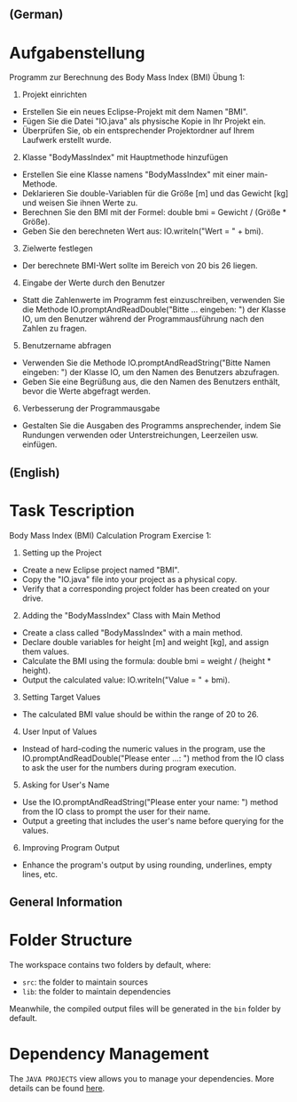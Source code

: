 ## (German)
# Aufgabenstellung
Programm zur Berechnung des Body Mass Index (BMI) Übung 1:

1. Projekt einrichten
  - Erstellen Sie ein neues Eclipse-Projekt mit dem Namen "BMI".
  - Fügen Sie die Datei "IO.java" als physische Kopie in Ihr Projekt ein.
  - Überprüfen Sie, ob ein entsprechender Projektordner auf Ihrem Laufwerk erstellt wurde.
2. Klasse "BodyMassIndex" mit Hauptmethode hinzufügen
  - Erstellen Sie eine Klasse namens "BodyMassIndex" mit einer main-Methode.
  - Deklarieren Sie double-Variablen für die Größe [m] und das Gewicht [kg] und weisen Sie ihnen Werte zu.
  - Berechnen Sie den BMI mit der Formel: double bmi = Gewicht / (Größe * Größe).
  - Geben Sie den berechneten Wert aus: IO.writeln("Wert = " + bmi).
3. Zielwerte festlegen
  - Der berechnete BMI-Wert sollte im Bereich von 20 bis 26 liegen.
4. Eingabe der Werte durch den Benutzer
  - Statt die Zahlenwerte im Programm fest einzuschreiben, verwenden Sie die Methode IO.promptAndReadDouble("Bitte ... eingeben: ") der Klasse IO, um den Benutzer während der Programmausführung nach den Zahlen zu fragen.
5. Benutzername abfragen
  - Verwenden Sie die Methode IO.promptAndReadString("Bitte Namen eingeben: ") der Klasse IO, um den Namen des Benutzers abzufragen.
  - Geben Sie eine Begrüßung aus, die den Namen des Benutzers enthält, bevor die Werte abgefragt werden.
6. Verbesserung der Programmausgabe
  - Gestalten Sie die Ausgaben des Programms ansprechender, indem Sie Rundungen verwenden oder Unterstreichungen, Leerzeilen usw. einfügen.


## (English)
# Task Tescription
Body Mass Index (BMI) Calculation Program Exercise 1:

1. Setting up the Project
  - Create a new Eclipse project named "BMI".
  - Copy the "IO.java" file into your project as a physical copy.
  - Verify that a corresponding project folder has been created on your drive.
2. Adding the "BodyMassIndex" Class with Main Method
  - Create a class called "BodyMassIndex" with a main method.
  - Declare double variables for height [m] and weight [kg], and assign them values.
  - Calculate the BMI using the formula: double bmi = weight / (height * height).
  - Output the calculated value: IO.writeln("Value = " + bmi).
3. Setting Target Values
  - The calculated BMI value should be within the range of 20 to 26.
4. User Input of Values
  - Instead of hard-coding the numeric values in the program, use the IO.promptAndReadDouble("Please enter ...: ") method from the IO class to ask the user for the numbers during program execution.
5. Asking for User's Name
  - Use the IO.promptAndReadString("Please enter your name: ") method from the IO class to prompt the user for their name.
  - Output a greeting that includes the user's name before querying for the values.
6. Improving Program Output
  - Enhance the program's output by using rounding, underlines, empty lines, etc.



## General Information
# Folder Structure
The workspace contains two folders by default, where:

- `src`: the folder to maintain sources
- `lib`: the folder to maintain dependencies

Meanwhile, the compiled output files will be generated in the `bin` folder by default.

# Dependency Management
The `JAVA PROJECTS` view allows you to manage your dependencies. More details can be found [here](https://github.com/microsoft/vscode-java-dependency#manage-dependencies).
